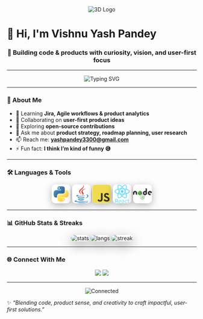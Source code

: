 <div align="center">
  <img src="https://github.com/raghavk16/raghavk16/blob/master/octo.gif" alt="3D Logo" width="150" height="150" />
</div>

# 👋 Hi, I'm Vishnu Yash Pandey  

<h3 align="center">🚀 Building code & products with curiosity, vision, and user-first focus</h3>

---

<div align="center">
  <img src="https://readme-typing-svg.herokuapp.com?font=Fira+Code&size=28&pause=1000&color=FF5733&center=true&vCenter=true&width=500&lines=Hey+there!+I'm+Vishnu+Yash+Pandey;I+Love+Code+%26+Products;Product+Management+Explorer;Always+Learning+New+Things+🚀" alt="Typing SVG" />
</div>

---

### 🌱 About Me
- 🌱 Learning **Jira, Agile workflows & product analytics**  
- 👯 Collaborating on **user-first product ideas**  
- 🤝 Exploring **open-source contributions**  
- 💬 Ask me about **product strategy, roadmap planning, user research**  
- 📫 Reach me: **yashpandey3300@gmail.com**  
- ⚡ Fun fact: **I think I’m kind of funny 😅**  

---

### 🛠️ Languages & Tools

<div align="center">

<img src="https://raw.githubusercontent.com/devicons/devicon/master/icons/python/python-original.svg" width="50" height="50" style="box-shadow: 0 5px 20px rgba(0,0,0,0.3); border-radius:10px;" />
<img src="https://raw.githubusercontent.com/devicons/devicon/master/icons/java/java-original.svg" width="50" height="50" style="box-shadow: 0 5px 20px rgba(0,0,0,0.3); border-radius:10px;" />
<img src="https://raw.githubusercontent.com/devicons/devicon/master/icons/javascript/javascript-original.svg" width="50" height="50" style="box-shadow: 0 5px 20px rgba(0,0,0,0.3); border-radius:10px;" />
<img src="https://raw.githubusercontent.com/devicons/devicon/master/icons/react/react-original-wordmark.svg" width="50" height="50" style="box-shadow: 0 5px 20px rgba(0,0,0,0.3); border-radius:10px;" />
<img src="https://raw.githubusercontent.com/devicons/devicon/master/icons/nodejs/nodejs-original-wordmark.svg" width="50" height="50" style="box-shadow: 0 5px 20px rgba(0,0,0,0.3); border-radius:10px;" />

</div>

---

### 📊 GitHub Stats & Streaks

<div align="center">

<img src="https://github-readme-stats.vercel.app/api?username=yash7536&show_icons=true&theme=tokyonight" alt="stats" style="box-shadow: 0 10px 30px rgba(0,0,0,0.4); border-radius:15px;" />

<img src="https://github-readme-stats.vercel.app/api/top-langs?username=yash7536&show_icons=true&layout=compact&theme=tokyonight" alt="langs" style="box-shadow: 0 10px 30px rgba(0,0,0,0.4); border-radius:15px;" />

<img src="https://github-readme-streak-stats.herokuapp.com/?user=yash7536&theme=tokyonight" alt="streak" style="box-shadow: 0 10px 30px rgba(0,0,0,0.4); border-radius:15px;" />

</div>

---

### 🌐 Connect With Me

<p align="center">
<a href="https://linkedin.com/in/yashp33" target="_blank"><img src="https://img.shields.io/badge/-LinkedIn-blue?logo=Linkedin&logoColor=white" /></a>
<a href="https://instagram.com/ya.sh7536" target="_blank"><img src="https://img.shields.io/badge/-Instagram-E4405F?logo=Instagram&logoColor=white" /></a>
</p>

---

<div align="center">
<img src="https://github.com/raghavk16/raghavk16/blob/master/connected.gif" alt="Connected" width="350" height="200" />
</div>

✨ *“Blending code, product sense, and creativity to craft impactful, user-first solutions.”*
